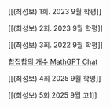
[[(최성보) 1회. 2023 9월 학평]]


[[(최성보) 2회. 2023 9월 학평]]


[[(최성보) 3회. 2022 9월 학평]]


[합집합의 개수 MathGPT Chat](https://math-gpt.org/chat/833e3732-71d9-41dd-86b8-75be10f785df)


[[(최성보) 4회 2025 9월 학평]]


[[(최성보) 5회 2025 9월 고1]]